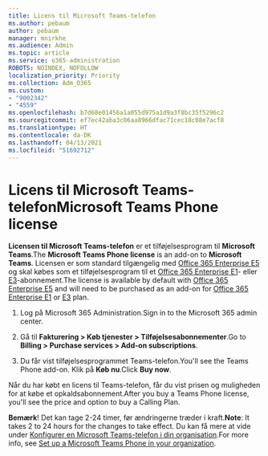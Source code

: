 ```yaml
---
title: Licens til Microsoft Teams-telefon
ms.author: pebaum
author: pebaum
manager: mnirkhe
ms.audience: Admin
ms.topic: article
ms.service: o365-administration
ROBOTS: NOINDEX, NOFOLLOW
localization_priority: Priority
ms.collection: Adm_O365
ms.custom:
- "9002342"
- "4559"
ms.openlocfilehash: b7d68e01456a1a055d975a1d9a3f8bc35f5296c2
ms.sourcegitcommit: ef7ec42aba3c06aa8966dfac71cec18c08e7acf8
ms.translationtype: HT
ms.contentlocale: da-DK
ms.lasthandoff: 04/13/2021
ms.locfileid: "51692712"
---
```

# <a name="microsoft-teams-phone-license"></a><span data-ttu-id="d4bcf-102">Licens til Microsoft Teams-telefon</span><span class="sxs-lookup"><span data-stu-id="d4bcf-102">Microsoft Teams Phone license</span></span>

<span data-ttu-id="d4bcf-103">**Licensen til Microsoft Teams-telefon** er et tilføjelsesprogram til **Microsoft Teams**.</span><span class="sxs-lookup"><span data-stu-id="d4bcf-103">The **Microsoft Teams Phone license** is an add-on to **Microsoft Teams**.</span></span> <span data-ttu-id="d4bcf-104">Licensen er som standard tilgængelig med [Office 365 Enterprise E5](https://www.microsoft.com/microsoft-365/business/office-365-enterprise-e5-business-software?rtc=1&activetab=pivot%3aoverviewtab) og skal købes som et tilføjelsesprogram til et [Office 365 Enterprise E1](https://products.office.com/business/office-365-enterprise-e1-business-software)- eller [E3](https://products.office.com/business/office-365-enterprise-e3-business-software)-abonnement.</span><span class="sxs-lookup"><span data-stu-id="d4bcf-104">The license is available by default with [Office 365 Enterprise E5](https://www.microsoft.com/microsoft-365/business/office-365-enterprise-e5-business-software?rtc=1&activetab=pivot%3aoverviewtab) and will need to be purchased as an add-on for [Office 365 Enterprise E1](https://products.office.com/business/office-365-enterprise-e1-business-software) or [E3](https://products.office.com/business/office-365-enterprise-e3-business-software) plan.</span></span>

1. <span data-ttu-id="d4bcf-105">Log på Microsoft 365 Administration.</span><span class="sxs-lookup"><span data-stu-id="d4bcf-105">Sign in to the Microsoft 365 admin center.</span></span>

2. <span data-ttu-id="d4bcf-106">Gå til **Fakturering > Køb tjenester > Tilføjelsesabonnementer**.</span><span class="sxs-lookup"><span data-stu-id="d4bcf-106">Go to **Billing > Purchase services > Add-on subscriptions**.</span></span> 

3. <span data-ttu-id="d4bcf-107">Du får vist tilføjelsesprogrammet Teams-telefon.</span><span class="sxs-lookup"><span data-stu-id="d4bcf-107">You'll see the Teams Phone add-on.</span></span> <span data-ttu-id="d4bcf-108">Klik på **Køb nu**.</span><span class="sxs-lookup"><span data-stu-id="d4bcf-108">Click **Buy now**.</span></span>

<span data-ttu-id="d4bcf-109">Når du har købt en licens til Teams-telefon, får du vist prisen og muligheden for at købe et opkaldsabonnement.</span><span class="sxs-lookup"><span data-stu-id="d4bcf-109">After you buy a Teams Phone license, you'll see the price and option to buy a Calling Plan.</span></span>

<span data-ttu-id="d4bcf-110">**Bemærk**! Det kan tage 2-24 timer, før ændringerne træder i kraft.</span><span class="sxs-lookup"><span data-stu-id="d4bcf-110">**Note**: It takes 2 to 24 hours for the changes to take effect.</span></span> <span data-ttu-id="d4bcf-111">Du kan få mere at vide under [Konfigurer en Microsoft Teams-telefon i din organisation](https://docs.microsoft.com/MicrosoftTeams/setting-up-your-phone-system).</span><span class="sxs-lookup"><span data-stu-id="d4bcf-111">For more info, see [Set up a Microsoft Teams Phone in your organization](https://docs.microsoft.com/MicrosoftTeams/setting-up-your-phone-system).</span></span> 

